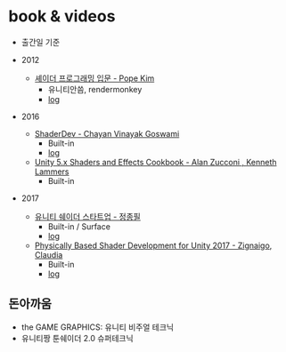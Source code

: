 # book & videos

- 출간일 기준

- 2012
  - [셰이더 프로그래밍 입문 - Pope Kim](http://www.hanbit.co.kr/store/books/look.php?p_code=B8421024205)
    - 유니티안씀, rendermonkey
    - [log](https://github.com/netpyoung/bs.introduction-to-shader-programming)
- 2016
  - [ShaderDev -  Chayan Vinayak Goswami](https://shaderdev.com/)
    - Built-in
    - [log](https://github.com/netpyoung/vs.shader-developing-using-unity)
  - [Unity 5.x Shaders and Effects Cookbook - Alan Zucconi , Kenneth Lammers](https://www.packtpub.com/product/unity-5-x-shaders-and-effects-cookbook/9781785285240)
    - Built-in
- 2017
  - [유니티 쉐이더 스타트업 - 정종필](https://vielbooks.com/235)
    - Built-in / Surface
    - [log](https://github.com/netpyoung/bs.shader_startup)
  - [Physically Based Shader Development for Unity 2017 - Zignaigo, Claudia](https://www.apress.com/kr/book/9781484233085)
    - Built-in
    - [log](https://github.com/netpyoung/bs.physically_based_shader_develop_for_unity)

## 돈아까움

- the GAME GRAPHICS: 유니티 비주얼 테크닉
- 유니티짱 툰쉐이더 2.0 슈퍼테크닉
